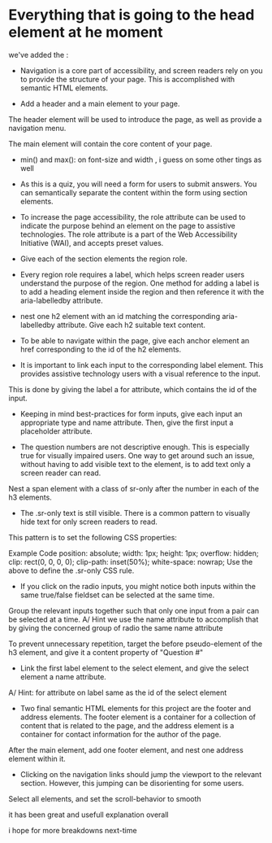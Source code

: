 # Everything that is going to the head element at he moment

<meta charset="UTF-8" />
    <meta name="description" content="Quiz App" />
    <meta name="viewport" content="width=device-width, initial-scale=1.0" />
    <title>Learn Accessibiliy by Building a Quiz</title>
    <link rel="stylesheet" href="./CSS/styles.css" />
we've added the : <meta name="description" content="Quiz App" />

- Navigation is a core part of accessibility, and screen readers rely on you
  to provide the structure of your page.
  This is accomplished with semantic HTML elements.

- Add a header and a main element to your page.

The header element will be used to introduce the page,
as well as provide a navigation menu.

The main element will contain the core content of your page.

- min() and max(): on font-size and width , i guess on some other tings as well

- As this is a quiz, you will need a form for users to submit answers.
  You can semantically separate the content within the form using
  section elements.

- To increase the page accessibility, the role attribute can be used to
  indicate the purpose behind
  an element on the page to assistive technologies.
  The role attribute is a part of the Web Accessibility Initiative (WAI),
  and accepts preset values.

- Give each of the section elements the region role.
- Every region role requires a label, which helps screen reader users
  understand the purpose of the region.
  One method for adding a label is to add a heading element inside the region
  and then reference
  it with the aria-labelledby attribute.

- nest one h2 element with an id matching the corresponding
  aria-labelledby attribute. Give each h2 suitable text content.

- To be able to navigate within the page, give each anchor element
  an href corresponding to the id of the h2 elements.

- It is important to link each input to the corresponding label element.
  This provides assistive technology users with a visual reference to the
  input.

This is done by giving the label a for attribute,
which contains the id of the input.

- Keeping in mind best-practices for form inputs, give each input an
  appropriate type and name attribute.
  Then, give the first input a placeholder attribute.

- The question numbers are not descriptive enough.
  This is especially true for visually impaired users.
  One way to get around such an issue,
  without having to add visible text to the element,
  is to add text only a screen reader can read.

Nest a span element with a class of sr-only after the number
in each of the h3 elements.

- The .sr-only text is still visible. There is a common pattern
  to visually hide text for only screen readers to read.

This pattern is to set the following CSS properties:

Example Code
position: absolute;
width: 1px;
height: 1px;
overflow: hidden;
clip: rect(0, 0, 0, 0);
clip-path: inset(50%);
white-space: nowrap;
Use the above to define the .sr-only CSS rule.

- If you click on the radio inputs, you might notice both inputs
  within the same true/false fieldset can be selected at the same time.

Group the relevant inputs together such that only one input from a pair
can be selected at a time. A/ Hint we use the name attribute
to accomplish that
by giving the concerned group of radio the same name attribute

To prevent unnecessary repetition,
target the before pseudo-element of the h3 element,
and give it a content property of "Question #"

- Link the first label element to the select element,
  and give the select element a name attribute.

A/ Hint: for attribute on label same as the id of the select element

- Two final semantic HTML elements for this project are the footer
  and address elements. The footer element is a container for a collection of content that is related to the
  page, and the address element is a container for contact information
  for the author of the page.

After the main element, add one footer element,
and nest one address element within it.

- Clicking on the navigation links should jump the viewport to
  the relevant section. However, this jumping can be disorienting for some users.

Select all elements, and set the scroll-behavior to smooth

it has been great and usefull explanation overall

i hope for more breakdowns next-time
